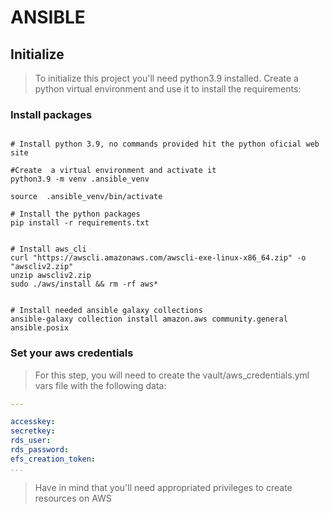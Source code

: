 # ANSIBLE

## Initialize

> To initialize this project you'll need python3.9 installed. Create a python virtual environment and use it to install the requirements:

### Install packages

```shell,python

# Install python 3.9, no commands provided hit the python oficial web site

#Create  a virtual environment and activate it
python3.9 -m venv .ansible_venv

source  .ansible_venv/bin/activate

# Install the python packages
pip install -r requirements.txt


# Install aws_cli
curl "https://awscli.amazonaws.com/awscli-exe-linux-x86_64.zip" -o "awscliv2.zip"
unzip awscliv2.zip
sudo ./aws/install && rm -rf aws*


# Install needed ansible galaxy collections
ansible-galaxy collection install amazon.aws community.general ansible.posix
```

### Set your aws credentials

> For this step, you will need to create the vault/aws_credentials.yml vars file with the following data:

```yaml
---

accesskey: 
secretkey: 
rds_user: 
rds_password: 
efs_creation_token: 
...

```

> Have in mind that you'll need appropriated privileges to create  resources on AWS
